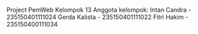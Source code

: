 Project PemWeb
Kelompok 13 
Anggota kelompok: 
Intan Candra - 235150401111024 
Gerda Kalista - 235150401111022 
Fitri Hakim - 235150400111034

